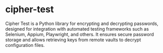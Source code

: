 # cipher-test
Cipher Test is a Python library for encrypting and decrypting passwords, designed for integration with automated testing frameworks such as Selenium, Appium, Playwright, and others. It ensures secure password storage and allows retrieving keys from remote vaults to decrypt configuration files.
